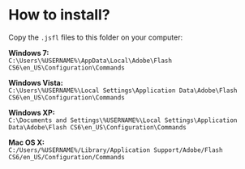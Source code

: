 # How to install? #
Copy the `.jsfl` files to this folder on your computer:

<strong>Windows 7:</strong><br />`C:\Users\%USERNAME%\AppData\Local\Adobe\Flash CS6\en_US\Configuration\Commands`

<strong>Windows Vista:</strong><br />`C:\Users\%USERNAME%\Local Settings\Application Data\Adobe\Flash CS6\en_US\Configuration\Commands`

<strong>Windows XP:</strong><br />`C:\Documents and Settings\%USERNAME%\Local Settings\Application Data\Adobe\Flash CS6\en_US\Configuration\Commands`

<strong>Mac OS X:</strong><br />`C:/Users/%USERNAME%/Library/Application Support/Adobe/Flash CS6/en_US/Configuration/Commands`